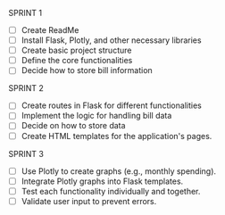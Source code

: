 SPRINT 1
- [ ] Create ReadMe
- [ ] Install Flask, Plotly, and other necessary libraries
- [ ] Create basic project structure
- [ ] Define the core functionalities
- [ ] Decide how to store bill information

SPRINT 2
- [ ] Create routes in Flask for different functionalities
- [ ] Implement the logic for handling bill data
- [ ] Decide on how to store data
- [ ] Create HTML templates for the application's pages.
      
SPRINT 3
- [ ] Use Plotly to create graphs (e.g., monthly spending).
- [ ] Integrate Plotly graphs into Flask templates.
- [ ] Test each functionality individually and together.
- [ ] Validate user input to prevent errors.
